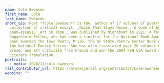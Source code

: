 ```yaml
---
name: Cole Swensen
first_name: Cole
last_name: Swensen
short_bio: Poet **Cole Swensen** is the  author of 17 volumes of poetry and a
  collection of critical essays, _Noise That Stays Noise_. A book of hybrid
  poem-essays, _Art in Time_, was published by Nightboat in 2021. A former
  Guggenheim Fellow, she has been a finalist for the National Book Award and has
  been awarded the Iowa Poetry Prize, the SF State Poetry Center Book Award, and
  the National Poetry Series. She has also translated over 20 volumes of poetry,
  prose, and art criticism from French and won the 2004 PEN USA Award in
  Literary Translation.
portraits:
  - media: 2020/11/cole-swensen
rail_contributor_url: https://brooklynrail.org/contributor/Cole-Swensen
website: ""
---
```

